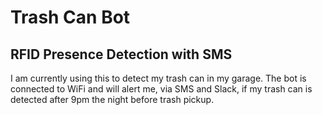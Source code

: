 # Trash Can Bot
## RFID Presence Detection with SMS
I am currently using this to detect my trash can in my garage. The bot is connected to WiFi and will alert me, via SMS and Slack, if my trash can is detected after 9pm the night before trash pickup.
